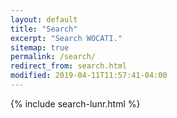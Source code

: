 ```yaml
---
layout: default
title: "Search"
excerpt: "Search WOCATI."
sitemap: true
permalink: /search/
redirect_from: search.html
modified: 2019-04-11T11:57:41-04:00
---
```



{% include search-lunr.html %}
